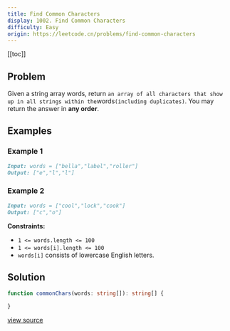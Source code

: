 ```yaml
---
title: Find Common Characters
display: 1002. Find Common Characters
difficulty: Easy
origin: https://leetcode.cn/problems/find-common-characters
---
```


[[toc]]

## Problem

Given a string array words, return `an array of all characters that show up in all strings within the`words`(including duplicates)`. You may return the answer in **any order**.

## Examples

### Example 1

```md
Input: words = ["bella","label","roller"]
Output: ["e","l","l"]
```

### Example 2

```md
Input: words = ["cool","lock","cook"]
Output: ["c","o"]
```

**Constraints:**

- <code>1 &lt;= words.length &lt;= 100</code>
- <code>1 &lt;= words[i].length &lt;= 100</code>
- <code>words[i]</code> consists of lowercase English letters.

## Solution

```ts
function commonChars(words: string[]): string[] {

}
```

[view source](https://leetcode.cn/problems/find-common-characters)
